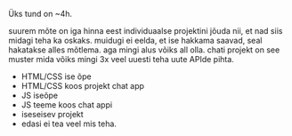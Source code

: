 Üks tund on ~4h.

suurem mõte on iga hinna eest individuaalse projektini jõuda nii, et nad siis midagi teha ka oskaks. muidugi ei eelda, et ise hakkama saavad, seal hakatakse alles mõtlema. aga mingi alus võiks all olla. chati projekt on see muster mida võiks mingi 3x veel uuesti teha uute APIde pihta.

- HTML/CSS ise õpe
- HTML/CSS koos projekt chat app
- JS iseõpe
- JS teeme koos chat appi
- iseseisev projekt
- edasi ei tea veel mis teha.
